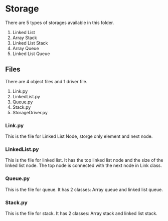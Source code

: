 # Storage

There are 5 types of storages available in this folder.
1. Linked List
2. Array Stack
3. Linked List Stack
4. Array Queue
5. Linked List Queue

## Files
There are 4 object files and 1 driver file.
1. Link.py
2. LinkedList.py
3. Queue.py
4. Stack.py
5. StorageDriver.py

### Link.py
This is the file for Linked List Node, storge only element and next node.

### LinkedList.py
This is the file for linked list. It has the top linked list node and the size of the linked list node. The top node is connected with the next node in Link class.

### Queue.py
This is the file for queue. It has 2 classes: Array queue and linked list queue.

### Stack.py
This is the file for stack. It has 2 classes: Array stack and linked list stack.